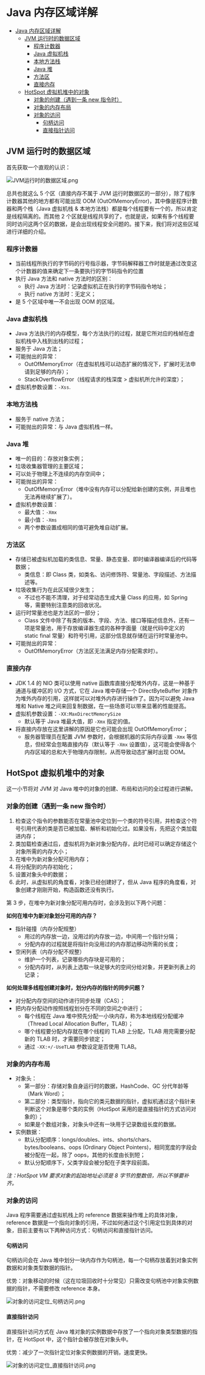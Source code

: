 # Java 内存区域详解

<!-- TOC -->

- [Java 内存区域详解](#java-内存区域详解)
  - [JVM 运行时的数据区域](#jvm-运行时的数据区域)
    - [程序计数器](#程序计数器)
    - [Java 虚拟机栈](#java-虚拟机栈)
    - [本地方法栈](#本地方法栈)
    - [Java 堆](#java-堆)
    - [方法区](#方法区)
    - [直接内存](#直接内存)
  - [HotSpot 虚拟机堆中的对象](#hotspot-虚拟机堆中的对象)
    - [对象的创建（遇到一条 new 指令时）](#对象的创建遇到一条-new-指令时)
    - [对象的内存布局](#对象的内存布局)
    - [对象的访问](#对象的访问)
      - [句柄访问](#句柄访问)
      - [直接指针访问](#直接指针访问)

<!-- /TOC -->

## JVM 运行时的数据区域

首先获取一个直观的认识：

![JVM运行时的数据区域.png](https://ngte-superbed.oss-cn-beijing.aliyuncs.com/book/understanding-the-jvm/JVM运行时的数据区域.png)

总共也就这么 5 个区（直接内存不属于 JVM 运行时数据区的一部分），除了程序计数器其他的地方都有可能出现 OOM (OutOfMemoryError)，其中像是程序计数器和两个栈（Java 虚拟机栈 & 本地方法栈）都是每个线程要有一个的，所以肯定是线程隔离的。而其他 2 个区就是线程共享的了，也就是说，如果有多个线程要同时访问这两个区的数据，是会出现线程安全问题的。接下来，我们将对这些区域进行详细的介绍。

### 程序计数器

- 当前线程所执行的字节码的行号指示器，字节码解释器工作时就是通过改变这个计数器的值来确定下一条要执行的字节码指令的位置
- 执行 Java 方法和 native 方法时的区别：
  - 执行 Java 方法时：记录虚拟机正在执行的字节码指令地址；
  - 执行 native 方法时：无定义；
- 是 5 个区域中唯一不会出现 OOM 的区域。

### Java 虚拟机栈

- Java 方法执行的内存模型，每个方法执行的过程，就是它所对应的栈帧在虚拟机栈中入栈到出栈的过程；
- 服务于 Java 方法；
- 可能抛出的异常：
  - OutOfMemoryError（在虚拟机栈可以动态扩展的情况下，扩展时无法申请到足够的内存）；
  - StackOverflowError（线程请求的栈深度 > 虚拟机所允许的深度）；
- 虚拟机参数设置：`-Xss`.

### 本地方法栈

- 服务于 native 方法；
- 可能抛出的异常：与 Java 虚拟机栈一样。

### Java 堆

- 唯一的目的：存放对象实例；
- 垃圾收集器管理的主要区域；
- 可以处于物理上不连续的内存空间中；
- 可能抛出的异常：
  - OutOfMemoryError（堆中没有内存可以分配给新创建的实例，并且堆也无法再继续扩展了）。
- 虚拟机参数设置：
  - 最大值：`-Xmx`
  - 最小值：`-Xms`
  - 两个参数设置成相同的值可避免堆自动扩展。

### 方法区

- 存储已被虚拟机加载的类信息、常量、静态变量、即时编译器编译后的代码等数据；
  - 类信息：即 Class 类，如类名、访问修饰符、常量池、字段描述、方法描述等。
- 垃圾收集行为在此区域很少发生；
  - 不过也不能不清理，对于经常动态生成大量 Class 的应用，如 Spring 等，需要特别注意类的回收状况。
- 运行时常量池也是方法区的一部分；
  - Class 文件中除了有类的版本、字段、方法、接口等描述信息外，还有一项是常量池，用于存放编译器生成的各种字面量（就是代码中定义的 static final 常量）和符号引用，这部分信息就存储在运行时常量池中。
- 可能抛出的异常：
  - OutOfMemoryError（方法区无法满足内存分配需求时）。

### 直接内存

- JDK 1.4 的 NIO 类可以使用 native 函数库直接分配堆外内存，这是一种基于通道与缓冲区的 I/O 方式，它在 Java 堆中存储一个 DirectByteBuffer 对象作为堆外内存的引用，这样就可以对堆外内存进行操作了。因为可以避免 Java 堆和 Native 堆之间来回复制数据，在一些场景可以带来显著的性能提高。
- 虚拟机参数设置：`-XX:MaxDirectMemorySize`
  - 默认等于 Java 堆最大值，即 `-Xmx` 指定的值。
- 将直接内存放在这里讲解的原因是它也可能会出现 OutOfMemoryError；
  - 服务器管理员在配置 JVM 参数时，会根据机器的实际内存设置 `-Xmx` 等信息，但经常会忽略直接内存（默认等于 `-Xmx` 设置值），这可能会使得各个内存区域的总和大于物理内存限制，从而导致动态扩展时出现 OOM。

## HotSpot 虚拟机堆中的对象

这一小节将对 JVM 对 Java 堆中的对象的创建、布局和访问的全过程进行讲解。

### 对象的创建（遇到一条 new 指令时）

1. 检查这个指令的参数能否在常量池中定位到一个类的符号引用，并检查这个符号引用代表的类是否已被加载、解析和初始化过。如果没有，先把这个类加载进内存；
2. 类加载检查通过后，虚拟机将为新对象分配内存，此时已经可以确定存储这个对象所需的内存大小；
3. 在堆中为新对象分配可用内存；
4. 将分配到的内存初始化；
5. 设置对象头中的数据；
6. 此时，从虚拟机的角度看，对象已经创建好了，但从 Java 程序的角度看，对象创建才刚刚开始，构造函数还没有执行。

第 3 步，在堆中为新对象分配可用内存时，会涉及到以下两个问题：

**如何在堆中为新对象划分可用的内存？**

- 指针碰撞（内存分配规整）
  - 用过的内存放一边，没用过的内存放一边，中间用一个指针分隔；
  - 分配内存的过程就是将指针向没用过的内存那边移动所需的长度；
- 空闲列表（内存分配不规整）
  - 维护一个列表，记录哪些内存块是可用的；
  - 分配内存时，从列表上选取一块足够大的空间分给对象，并更新列表上的记录；

**如何处理多线程创建对象时，划分内存的指针的同步问题？**

- 对分配内存空间的动作进行同步处理（CAS）；
- 把内存分配动作按照线程划分在不同的空间之中进行；
  - 每个线程在 Java 堆中预先分配一小块内存，称为本地线程分配缓冲（Thread Local Allocation Buffer，TLAB）；
  - 哪个线程要分配内存就在哪个线程的 TLAB 上分配，TLAB 用完需要分配新的 TLAB 时，才需要同步锁定；
  - 通过 `-XX:+/-UseTLAB` 参数设定是否使用 TLAB。

### 对象的内存布局

- 对象头：
  - 第一部分：存储对象自身运行时的数据，HashCode、GC 分代年龄等（Mark Word）；
  - 第二部分：类型指针，指向它的类元数据的指针，虚拟机通过这个指针来判断这个对象是哪个类的实例（HotSpot 采用的是直接指针的方式访问对象的）；
  - 如果是个数组对象，对象头中还有一块用于记录数组长度的数据。
- 实例数据：
  - 默认分配顺序：longs/doubles、ints、shorts/chars、bytes/booleans、oops (Ordinary Object Pointers)，相同宽度的字段会被分配在一起，除了 oops，其他的长度由长到短；
  - 默认分配顺序下，父类字段会被分配在子类字段前面。

_注：HotSpot VM 要求对象的起始地址必须是 8 字节的整数倍，所以不够要补齐。_

### 对象的访问

Java 程序需要通过虚拟机栈上的 reference 数据来操作堆上的具体对象，reference 数据是一个指向对象的引用，不过如何通过这个引用定位到具体的对象，目前主要有以下两种访问方式：句柄访问和直接指针访问。

#### 句柄访问

句柄访问会在 Java 堆中划分一块内存作为句柄池，每一个句柄存放着到对象实例数据和对象类型数据的指针。

优势：对象移动的时候（这在垃圾回收时十分常见）只需改变句柄池中对象实例数据的指针，不需要修改 reference 本身。

![对象的访问定位_句柄访问.png](https://ngte-superbed.oss-cn-beijing.aliyuncs.com/book/understanding-the-jvm/对象的访问定位_句柄访问.png)

#### 直接指针访问

直接指针访问方式在 Java 堆对象的实例数据中存放了一个指向对象类型数据的指针，在 HotSpot 中，这个指针会被存放在对象头中。

优势：减少了一次指针定位对象实例数据的开销，速度更快。

![对象的访问定位_直接指针访问.png](https://ngte-superbed.oss-cn-beijing.aliyuncs.com/book/understanding-the-jvm/对象的访问定位_直接指针访问.png)
